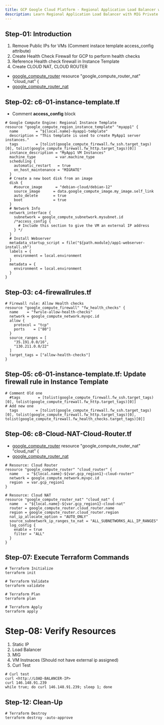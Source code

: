 ```yaml
---
title: GCP Google Cloud Platform - Regional Application Load Balancer with MIG Private using Terraform
description: Learn Regional Application Load Balancer with MIG Private using Terraform on Google Cloud Platform
---
```


## Step-01: Introduction
1. Remove Public IPs for VMs (Comment instace template access_config attribute)
2. Create Health Check Firewall for GCP to perform health checks
3. Reference Health check firewall in Instance Template
4. Create CLOUD NAT, CLOUD ROUTER
  - [google_compute_router](https://registry.terraform.io/providers/hashicorp/google/latest/docs/resources/compute_router)
  resource "google_compute_router_nat" "cloud_nat" {
  - [google_compute_router_nat](https://registry.terraform.io/providers/hashicorp/google/latest/docs/resources/compute_router_nat)

## Step-02: c6-01-instance-template.tf
- Comment **access_config** block 
```hcl
# Google Compute Engine: Regional Instance Template
resource "google_compute_region_instance_template" "myapp1" {
  name        = "${local.name}-myapp1-template"
  description = "This template is used to create MyApp1 server instances."
  tags        = [tolist(google_compute_firewall.fw_ssh.target_tags)[0], tolist(google_compute_firewall.fw_http.target_tags)[0]]
  instance_description = "MyApp1 VM Instances"
  machine_type         = var.machine_type
  scheduling {
    automatic_restart   = true
    on_host_maintenance = "MIGRATE"
  }
  # Create a new boot disk from an image
  disk {
    #source_image      = "debian-cloud/debian-12"
    source_image      = data.google_compute_image.my_image.self_link
    auto_delete       = true
    boot              = true
  }
  # Network Info
  network_interface {
    subnetwork = google_compute_subnetwork.mysubnet.id 
    /*access_config {
      # Include this section to give the VM an external IP address
    } */ 
  }
  # Install Webserver
  metadata_startup_script = file("${path.module}/app1-webserver-install.sh")
  labels = {
    environment = local.environment
  }
  metadata = {
    environment = local.environment
  }
}
```

## Step-03: c4-firewallrules.tf
```hcl
# Firewall rule: Allow Health checks
resource "google_compute_firewall" "fw_health_checks" {
  name    = "fwrule-allow-health-checks"
  network = google_compute_network.myvpc.id 
  allow {
    protocol = "tcp"
    ports    = ["80"]
  }
  source_ranges = [
    "35.191.0.0/16",
    "130.211.0.0/22"
  ]
  target_tags = ["allow-health-checks"]
}
```
## Step-05: c6-01-instance-template.tf: Update firewall rule in Instance Template
```t
# Comment Old one
  #tags        = [tolist(google_compute_firewall.fw_ssh.target_tags)[0], tolist(google_compute_firewall.fw_http.target_tags)[0]]
# Add new one  
  tags        = [tolist(google_compute_firewall.fw_ssh.target_tags)[0], tolist(google_compute_firewall.fw_http.target_tags)[0], tolist(google_compute_firewall.fw_health_checks.target_tags)[0]]
```

## Step-06: c8-Cloud-NAT-Cloud-Router.tf
- [google_compute_router](https://registry.terraform.io/providers/hashicorp/google/latest/docs/resources/compute_router)
resource "google_compute_router_nat" "cloud_nat" {
- [google_compute_router_nat](https://registry.terraform.io/providers/hashicorp/google/latest/docs/resources/compute_router_nat)
```hcl
# Resource: Cloud Router
resource "google_compute_router" "cloud_router" {
  name    = "${local.name}-${var.gcp_region1}-cloud-router"
  network = google_compute_network.myvpc.id
  region  = var.gcp_region1
}

# Resource: Cloud NAT
resource "google_compute_router_nat" "cloud_nat" {
  name   = "${local.name}-${var.gcp_region1}-cloud-nat"
  router = google_compute_router.cloud_router.name
  region = google_compute_router.cloud_router.region
  nat_ip_allocate_option = "AUTO_ONLY"
  source_subnetwork_ip_ranges_to_nat = "ALL_SUBNETWORKS_ALL_IP_RANGES"
  log_config {
    enable = true
    filter = "ALL"
  }
}
```
## Step-07: Execute Terraform Commands
```t
# Terraform Initialize
terraform init

# Terraform Validate
terraform validate

# Terraform Plan
terraform plan

# Terraform Apply
terraform apply
```

# Step-08: Verify Resources
1. Static IP
2. Load Balancer
3. MIG
4. VM Instnaces (Should not have external ip assigned)
5. Curl Test
```t
# Curl test
curl <http://LOAD-BALANCER-IP>
curl 146.148.91.239
while true; do curl 146.148.91.239; sleep 1; done
```

## Step-12: Clean-Up
```t
# Terraform Destroy
terraform destroy -auto-approve
```


